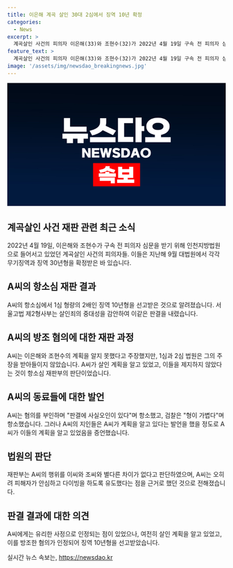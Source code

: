 ```yaml
---
title: 이은해 계곡 살인 30대 2심에서 징역 10년 확정
categories:
  - News
excerpt: >
  계곡살인 사건의 피의자 이은해(33)와 조현수(32)가 2022년 4월 19일 구속 전 피의자 심문을 받기 위해 인천지방법원으로 들어서고 있다. 지난해 9월 대법원에서 무기징역과 징역 30년형을 확정받은 이들에 대해 범행을 방조한 A씨가 징역 10년형을 선고받았다. A씨는 혐의를 부인했지만, 법원은 범행 계획을 알고 있었다고 판단했다. A씨는 또한 피해자의 죽음에 개입한 행위를 한 것으로 봤다. 1심에서는 A씨에게 징역 5년을 선고했지만, 항소심에서 10년형으로 판단되었다.
feature_text: >
  계곡살인 사건의 피의자 이은해(33)와 조현수(32)가 2022년 4월 19일 구속 전 피의자 심문을 받기 위해 인천지방법원으로 들어서고 있다. 지난해 9월 대법원에서 무기징역과 징역 30년형을 확정받은 이들에 대해 범행을 방조한 A씨가 징역 10년형을 선고받았다. A씨는 혐의를 부인했지만, 법원은 범행 계획을 알고 있었다고 판단했다. A씨는 또한 피해자의 죽음에 개입한 행위를 한 것으로 봤다. 1심에서는 A씨에게 징역 5년을 선고했지만, 항소심에서 10년형으로 판단되었다.
image: '/assets/img/newsdao_breakingnews.jpg'
---
```


<p><img src="/assets/img/newsdao_breakingnews.jpg" alt="ranknews 속보" /></p>

<h2 data-ke-size="size26">계곡살인 사건 재판 관련 최근 소식</h2>

<p data-ke-size="size16">2022년 4월 19일, 이은해와 조현수가 구속 전 피의자 심문을 받기 위해 인천지방법원으로 들어서고 있었던 계곡살인 사건의 피의자들. 이들은 지난해 9월 대법원에서 각각 무기징역과 징역 30년형을 확정받은 바 있습니다.</p>

<h2 data-ke-size="size26">A씨의 항소심 재판 결과</h2>

<p data-ke-size="size16">A씨의 항소심에서 1심 형량의 2배인 징역 10년형을 선고받은 것으로 알려졌습니다. 서울고법 제2형사부는 살인죄의 중대성을 감안하여 이같은 판결을 내렸습니다.</p>

<h2 data-ke-size="size26">A씨의 방조 혐의에 대한 재판 과정</h2>

<p data-ke-size="size16">A씨는 이은해와 조현수의 계획을 알지 못했다고 주장했지만, 1심과 2심 법원은 그의 주장을 받아들이지 않았습니다. A씨가 살인 계획을 알고 있었고, 이들을 제지하지 않았다는 것이 항소심 재판부의 판단이었습니다.</p>

<h2 data-ke-size="size26">A씨의 동료들에 대한 발언</h2>

<p data-ke-size="size16">A씨는 혐의를 부인하며 "판결에 사실오인이 있다"며 항소했고, 검찰은 "형이 가볍다"며 항소했습니다. 그러나 A씨의 지인들은 A씨가 계획을 알고 있다는 발언을 했을 정도로 A씨가 이들의 계획을 알고 있었음을 증언했습니다.</p>

<h2 data-ke-size="size26">법원의 판단</h2>

<p data-ke-size="size16">재판부는 A씨의 행위를 이씨와 조씨와 별다른 차이가 없다고 판단하였으며, A씨는 오히려 피해자가 안심하고 다이빙을 하도록 유도했다는 점을 근거로 했던 것으로 전해졌습니다.</p>

<h2 data-ke-size="size26">판결 결과에 대한 의견</h2>

<p data-ke-size="size16">A씨에게는 유리한 사정으로 인정되는 점이 있었으나, 여전히 살인 계획을 알고 있었고, 이를 방조한 혐의가 인정되어 징역 10년형을 선고받았습니다.</p>
실시간 뉴스 속보는, <a href="https://newsdao.kr" rel="dofollow">https://newsdao.kr</a>


